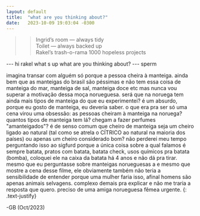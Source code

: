 ```yaml
---
layout: default
title:  "what are you thinking about?"
date:   2023-10-09 19:03:04 -0300
---
```

  
>> Ingrid’s room — always tidy  
>> Toilet — always backed up  
>> Rakel’s trash-o-rama 1000 hopeless projects  
  
--- hi rakel
  what s up
  what are you thinking about?
--- sperm 
   
imagina transar com alguém só porque a pessoa cheira à manteiga. ainda bem que as manteigas do brasil são péssimas e não tem essa coisa de manteiga do mar, manteiga de sal, manteiga doce etc mas nunca vou superar a motivação dessa moça norueguesa. será que na noruega tem ainda mais tipos de manteiga do que eu experimentei? é um absurdo, porque eu gosto de manteiga, eu deveria saber. o que era pra ser só uma cena virou uma obsessão: as pessoas cheiram à manteiga na noruega? quantos tipos de manteiga tem lá? chegam a fazer perfumes "amanteigados"? é de senso comum que cheiro de manteiga seja um cheiro ligado ao natural (tal como se atrela o CÍTRICO ao natural na maioria dos países) ou apenas um cheiro considerado bom? não perderei meu tempo perguntando isso ao sigfurd porque a única coisa sobre a qual falamos é sempre batata, pratos com batata, batata check, usos químicos pra batata (bomba), coloquei ele na caixa da batata há 4 anos e não dá pra tirar. mesmo que eu perguntasse sobre manteigas norueguesas a e mesmo que mostre a cena desse filme, ele obviamente também não teria a sensibilidade de entender porque uma mulher faria isso, afinal homens são apenas animais selvagens. complexo demais pra explicar e não me traria a resposta que quero. preciso de uma amiga norueguesa fêmea urgente.
{: .text-justify}   
  
-GB (Oct/2023)
